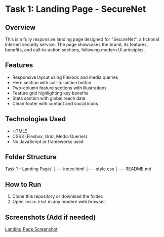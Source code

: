 # Task 1: Landing Page - SecureNet

## Overview
This is a fully responsive landing page designed for "SecureNet", a fictional internet security service. The page showcases the brand, its features, benefits, and call-to-action sections, following modern UI principles.

## Features
- Responsive layout using Flexbox and media queries
- Hero section with call-to-action button
- Two-column feature sections with illustrations
- Feature grid highlighting key benefits
- Stats section with global reach data
- Clean footer with contact and social icons

## Technologies Used
- HTML5
- CSS3 (Flexbox, Grid, Media Queries)
- No JavaScript or frameworks used

## Folder Structure
Task 1 - Landing Page/
├── index.html
├── style.css
├── README.md


## How to Run
1. Clone this repository or download the folder.
2. Open `index.html` in any modern web browser.

## Screenshots (Add if needed)
[Landing Page Screenshot](screenshot.png)
